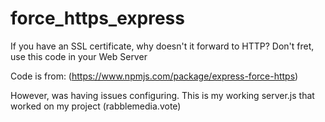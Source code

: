 # force_https_express
If you have an SSL certificate, why doesn't it forward to HTTP? Don't fret, use this code in your Web Server

Code is from: (https://www.npmjs.com/package/express-force-https)

However, was having issues configuring. This is my working server.js that worked on my project (rabblemedia.vote)
